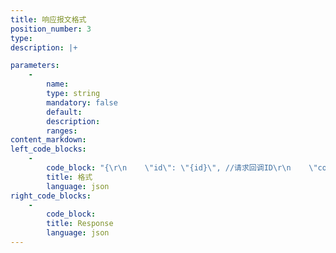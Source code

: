 ```yaml
---
title: 响应报⽂格式
position_number: 3
type:
description: |+

parameters:
    -
        name:
        type: string
        mandatory: false
        default:
        description:
        ranges:
content_markdown:
left_code_blocks:
    -
        code_block: "{\r\n    \"id\": \"{id}\", //请求回调ID\r\n    \"code\": 1,     //结果1=成功;0=失败;2=listenKey⽆效\r\n    \"msg\": \"\"\r\n}"
        title: 格式
        language: json
right_code_blocks:
    -
        code_block:
        title: Response
        language: json
---
```

